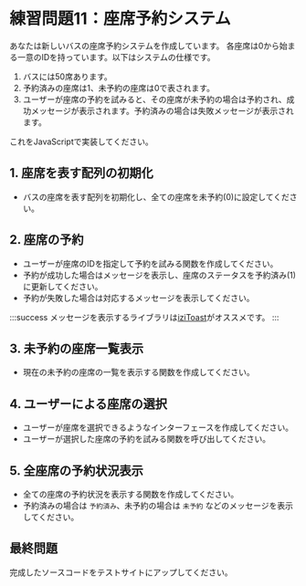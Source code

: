 # 練習問題11：座席予約システム

あなたは新しいバスの座席予約システムを作成しています。
各座席は0から始まる一意のIDを持っています。以下はシステムの仕様です。

1. バスには50席あります。
1. 予約済みの座席は1、未予約の座席は0で表されます。
1. ユーザーが座席の予約を試みると、その座席が未予約の場合は予約され、成功メッセージが表示されます。予約済みの場合は失敗メッセージが表示されます。

これをJavaScriptで実装してください。

## 1. 座席を表す配列の初期化
- バスの座席を表す配列を初期化し、全ての座席を未予約(0)に設定してください。

## 2. 座席の予約
- ユーザーが座席のIDを指定して予約を試みる関数を作成してください。
- 予約が成功した場合はメッセージを表示し、座席のステータスを予約済み(1)に更新してください。
- 予約が失敗した場合は対応するメッセージを表示してください。

:::success
メッセージを表示するライブラリは[iziToast](https://izitoast.marcelodolza.com/)がオススメです。
:::

## 3. 未予約の座席一覧表示
- 現在の未予約の座席の一覧を表示する関数を作成してください。

## 4. ユーザーによる座席の選択
- ユーザーが座席を選択できるようなインターフェースを作成してください。
- ユーザーが選択した座席の予約を試みる関数を呼び出してください。

## 5. 全座席の予約状況表示
- 全ての座席の予約状況を表示する関数を作成してください。
- 予約済みの場合は `予約済み`、未予約の場合は `未予約` などのメッセージを表示してください。

## 最終問題
完成したソースコードをテストサイトにアップしてください。
